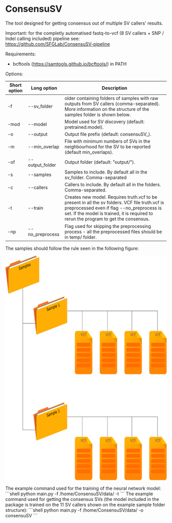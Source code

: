 # ConsensuSV
The tool designed for getting consensus out of multiple SV callers' results.

Important: for the completly automatised fastq-to-vcf (8 SV callers + SNP / Indel calling included) pipeline see: https://github.com/SFGLab/ConsensuSV-pipeline

Requirements:
* bcftools (https://samtools.github.io/bcftools/) in PATH

Options:

Short option | Long option | Description
-------------- | --------------- | ---------------
-f | --sv_folder | older containing folders of samples with raw outputs from SV callers (comma-separated). More information on the structure of the samples folder is shown below.
-mod | --model | Model used for SV discovery (default: pretrained.model).
-o | --output | Output file prefix (default: consensuSV_).
-m | --min_overlap | File with minimum numbers of SVs in the neighbourhood for the SV to be reported (default min_overlaps).
-of | --output_folder | Output folder (default: "output/").
-s | --samples | Samples to include. By default all in the sv_folder. Comma-separated
-c | --callers | Callers to include. By default all in the folders. Comma-separated.
-t | --train | Creates new model. Requires truth.vcf to be present in all the sv folders. VCF file truth.vcf is preprocessed even if flag --no_preprocess is set. If the model is trained, it is required to rerun the program to get the consensus.
-np | --no_preprocess | Flag used for skipping the preprocessing process - all the preprocessed files should be in temp/ folder.

The samples should follow the rule seen in the following figure:
<p align="center">
<img src="https://github.com/MateuszChilinski/ConsensuSV/blob/master/sample_folder_example.png" width="700" height="700" />
</p>
The example command used for the training of the neural network model:
```shell
python main.py -f /home/ConsensuSV/data/ -t
```
The example command used for getting the consensus SVs (the model included in the package is trained on the 11 SV callers shown on the example sample folder structure):
```shell
python main.py -f /home/ConsensuSV/data/ -o consensuSV
```
